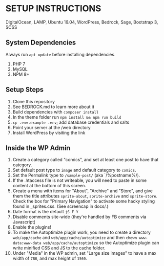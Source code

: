 SETUP INSTRUCTIONS
==================

DigitalOcean, LAMP, Ubuntu 16.04, WordPress, Bedrock, Sage, Bootstrap 3, SCSS

System Dependencies
-------------------
Always run `apt update` before installing dependencies.

1. PHP 7
1. MySQL
1. NPM 8+

Setup Steps
-----------
1. Clone this repository
1. See BEDROCK.md to learn more about it
1. Build dependencies with `composer install`
1. In the theme folder run `npm install && npm run build`
1. `cp .env.example .env`; add database credentials and salts
1. Point your server at the /web directory
1. Install WordPress by visiting the link

Inside the WP Admin
--------------------------

1. Create a category called "comics", and set at least one post to have that category.
1. Set default post type to `image` and default category to `comics`.
1. Set the Permalink type to `/sample-post/` (aka `/%postname%/).
  1. If the .htaccess file is not writeable, you will need to paste in some content at the bottom of this screen.
1. Create a menu with items for "About", "Archive" and "Store", and give them the title attributes `sprite-about`, `sprite-archive` and `sprite-store`. Check the box for "Primary Navigation" to activate some hacky styling found in _sprites.css. (See screencap in docs/.)
1. Date format is the default `jS F Y`
1. Disable comments site-wide (they're handled by FB comments via Javascript)
1. Enable the plugins!
  1. To make the Autoptimize plugin work, you need to create a directory `web/app/cache` and `web/app/cache/autoptimize` and then `chown www-data:www-data web/app/cache/autoptimize` so the Autoptimize plugin can write minified CSS and JS to the cache folder.
1. Under "Media" in the WP admin, set "Large size images" to have a max width of `780`, and max height of `1560`.
